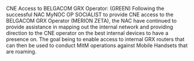 CNE Access to BELGACOM GRX Operator: (GREEN) Following the successful NAC MyNOC OP SOCIALIST to provide CNE access to the BELGACOM GRX Operator (MERION ZETA), the NAC have continued to provide assistance in mapping out the internal network and providing direction to the CNE operator on the best internal devices to have a presence on. The goal being to enable access to internal GRX routers that can then be used to conduct MitM operations against Mobile Handsets that are roaming.
